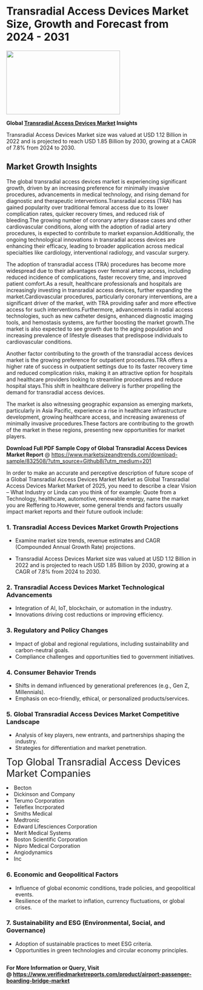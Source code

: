 <H1>Transradial Access Devices Market Size, Growth and Forecast from 2024 - 2031</H1><img class="aligncenter size-medium wp-image-584254" src="https://thirdeyenews.in/wp-content/uploads/2024/09/Global-Market-Research-300x168.jpeg" alt="" width="300" height="168" /><p><strong>Global&nbsp;<a href="https://www.marketsizeandtrends.com/download-sample/832508/?utm_source=Github8j?utm_medium=201">Transradial Access Devices Market</a> Insights</strong></p><p>Transradial Access Devices Market size was valued at USD 1.12 Billion in 2022 and is projected to reach USD 1.85 Billion by 2030, growing at a CAGR of 7.8% from 2024 to 2030.</p><p><h2>Market Growth Insights</h2> <p>The global transradial access devices market is experiencing significant growth, driven by an increasing preference for minimally invasive procedures, advancements in medical technology, and rising demand for diagnostic and therapeutic interventions.Transradial access (TRA) has gained popularity over traditional femoral access due to its lower complication rates, quicker recovery times, and reduced risk of bleeding.The growing number of coronary artery disease cases and other cardiovascular conditions, along with the adoption of radial artery procedures, is expected to contribute to market expansion.Additionally, the ongoing technological innovations in transradial access devices are enhancing their efficacy, leading to broader application across medical specialties like cardiology, interventional radiology, and vascular surgery.</p> <p>The adoption of transradial access (TRA) procedures has become more widespread due to their advantages over femoral artery access, including reduced incidence of complications, faster recovery time, and improved patient comfort.As a result, healthcare professionals and hospitals are increasingly investing in transradial access devices, further expanding the market.Cardiovascular procedures, particularly coronary interventions, are a significant driver of the market, with TRA providing safer and more effective access for such interventions.Furthermore, advancements in radial access technologies, such as new catheter designs, enhanced diagnostic imaging tools, and hemostasis systems, are further boosting the market growth.The market is also expected to see growth due to the aging population and increasing prevalence of lifestyle diseases that predispose individuals to cardiovascular conditions.</p> <p>Another factor contributing to the growth of the transradial access devices market is the growing preference for outpatient procedures.TRA offers a higher rate of success in outpatient settings due to its faster recovery time and reduced complication risks, making it an attractive option for hospitals and healthcare providers looking to streamline procedures and reduce hospital stays.This shift in healthcare delivery is further propelling the demand for transradial access devices.</p> <p>The market is also witnessing geographic expansion as emerging markets, particularly in Asia Pacific, experience a rise in healthcare infrastructure development, growing healthcare access, and increasing awareness of minimally invasive procedures.These factors are contributing to the growth of the market in these regions, presenting new opportunities for market players.</p> <p><span class=""><strong>Download Full PDF Sample Copy of Global Transradial Access Devices Market Report</strong> @ <a href="https://www.marketsizeandtrends.com/download-sample/832508/?utm_source=Github8j?utm_medium=201" target="_blank">https://www.marketsizeandtrends.com/download-sample/832508/?utm_source=Github8j?utm_medium=201</a></span></p><p>In order to make an accurate and perceptive description of future scope of a Global&nbsp;Transradial Access Devices Market Market as Global&nbsp;Transradial Access Devices Market Market of 2025, you need to describe a clear Vision &ndash; What Industry or Linda can you think of for example: Quote from a Technology, healthcare, automotive, renewable energy, name the market you are Reffering to.However, some general trends and factors usually impact market reports and their future outlook include:</p><h3>1.&nbsp;<strong>Transradial Access Devices Market Growth Projections</strong></h3><ul><li>Examine market size trends, revenue estimates and CAGR (Compounded Annual Growth Rate) projections.</li><li><p>Transradial Access Devices Market size was valued at USD 1.12 Billion in 2022 and is projected to reach USD 1.85 Billion by 2030, growing at a CAGR of 7.8% from 2024 to 2030.</p></li></ul><h3>2.&nbsp;<strong>Transradial Access Devices Market Technological Advancements</strong></h3><ul><li>Integration of AI, IoT, blockchain, or automation in the industry.</li><li>Innovations driving cost reductions or improving efficiency.</li></ul><h3>3.&nbsp;<strong>Regulatory and Policy Changes</strong></h3><ul><li>Impact of global and regional regulations, including sustainability and carbon-neutral goals.</li><li>Compliance challenges and opportunities tied to government initiatives.</li></ul><h3>4.&nbsp;<strong>Consumer Behavior Trends</strong></h3><ul><li>Shifts in demand influenced by generational preferences (e.g., Gen Z, Millennials).</li><li>Emphasis on eco-friendly, ethical, or personalized products/services.</li></ul><h3>5.&nbsp;<strong>Global Transradial Access Devices Market Competitive Landscape</strong></h3><ul><li>Analysis of key players, new entrants, and partnerships shaping the industry.</li><li>Strategies for differentiation and market penetration.</li></ul><p data-pm-slice="1 1 []"><span style="color: inherit; font-family: inherit; font-size: 25px;">Top Global Transradial Access Devices Market Companies</span></p><div class="" data-test-id=""><p><li>Becton</li><li> Dickinson and Company</li><li> Terumo Corporation</li><li> Teleflex Incrporated</li><li> Smiths Medical</li><li> Medtronic</li><li> Edward Lifesciences Corporation</li><li> Merit Medical Systems</li><li> Boston Scientific Corporation</li><li> Nipro Medical Corporation</li><li> Angiodynamics</li><li> Inc</li></p></div><h3>6.&nbsp;<strong>Economic and Geopolitical Factors</strong></h3><ul><li>Influence of global economic conditions, trade policies, and geopolitical events.</li><li>Resilience of the market to inflation, currency fluctuations, or global crises.</li></ul><h3>7.&nbsp;<strong>Sustainability and ESG (Environmental, Social, and Governance)</strong></h3><ul><li>Adoption of sustainable practices to meet ESG criteria.</li><li>Opportunities in green technologies and circular economy principles.</li></ul><h2><strong style="font-size: 14px;">For More Information or Query, Visit @&nbsp;</strong><a style="background-color: #ffffff; font-size: 14px;" href="https://www.marketsizeandtrends.com/report/transradial-access-devices-market/" target="_blank">https://www.verifiedmarketreports.com/product/airport-passenger-boarding-bridge-market</a></h2>